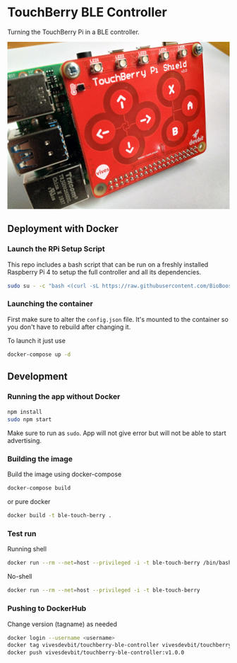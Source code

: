 # TouchBerry BLE Controller

Turning the TouchBerry Pi in a BLE controller.

![TouchBerry Pi Shield](./img/touchberry-pi-v3.jpg)

## Deployment with Docker

### Launch the RPi Setup Script

This repo includes a bash script that can be run on a freshly installed Raspberry Pi 4 to setup the full controller and all its dependencies.

```bash
sudo su - -c "bash <(curl -sL https://raw.githubusercontent.com/BioBoost/touchberry-ble-controller/master/rpisetup)"
```

### Launching the container

First make sure to alter the `config.json` file. It's mounted to the container so you don't have to rebuild after changing it.

To launch it just use

```bash
docker-compose up -d
```

## Development

### Running the app without Docker

```bash
npm install
sudo npm start
```

Make sure to run as `sudo`. App will not give error but will not be able to start advertising.

### Building the image

Build the image using docker-compose

```bash
docker-compose build
```

or pure docker

```bash
docker build -t ble-touch-berry .
```

### Test run

Running shell

```bash
docker run --rm --net=host --privileged -i -t ble-touch-berry /bin/bash
```

No-shell

```bash
docker run --rm --net=host --privileged -i -t ble-touch-berry
```

### Pushing to DockerHub

Change version (tagname) as needed

```bash
docker login --username <username>
docker tag vivesdevbit/touchberry-ble-controller vivesdevbit/touchberry-ble-controller:v1.0.0
docker push vivesdevbit/touchberry-ble-controller:v1.0.0
```
